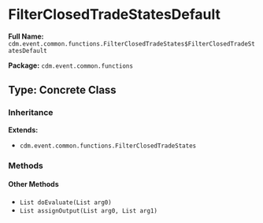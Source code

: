 # FilterClosedTradeStatesDefault

**Full Name:** `cdm.event.common.functions.FilterClosedTradeStates$FilterClosedTradeStatesDefault`

**Package:** `cdm.event.common.functions`

## Type: Concrete Class

### Inheritance

**Extends:**
- `cdm.event.common.functions.FilterClosedTradeStates`

### Methods

#### Other Methods

- `List doEvaluate(List arg0)`
- `List assignOutput(List arg0, List arg1)`

